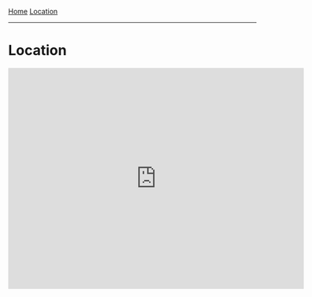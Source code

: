 [Home](./index)  [Location](./location)
___
# Location 

<iframe src="https://www.google.com/maps/embed?pb=!1m18!1m12!1m3!1d4244.012675913493!2d0.21025317860429754!3d42.28522615741865!2m3!1f0!2f0!3f0!3m2!1i1024!2i768!4f13.1!3m3!1m2!1s0x12a7ec6feca9d241%3A0xa18d2deee3061fcd!2s22393+Lig%C3%BCerre+de+Cinca%2C+Huesca%2C+Spain!5e1!3m2!1sen!2sch!4v1559425027495!5m2!1sen!2sch" width="600" height="450" frameborder="0" style="border:0" allowfullscreen></iframe> 
